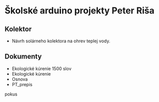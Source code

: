 
# Školské arduino projekty Peter Riša

## Kolektor
- Návrh solárneho kolektora na ohrev teplej vody.

## Dokumenty
 - Ekologické kúrenie 1500 slov
 - Ekologické kúrenie
 - Osnova
 - PT_prepis
 
 pokus